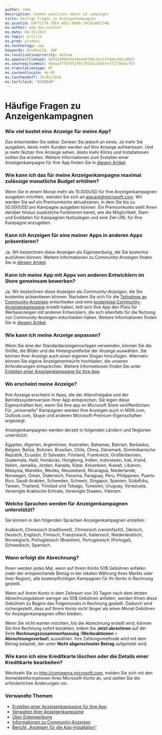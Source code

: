 ```yaml
---
author: JnHs
Description: Common questions about ad campaigns
title: Häufige Fragen zu Anzeigenkampagnen
ms.assetid: EAF7CC74-7DE4-4D11-B9A6-29C6EA6E734B
ms.author: wdg-dev-content
ms.date: 06/19/2017
ms.topic: article
ms.prod: windows
ms.technology: uwp
keywords: Windows10, UWP
ms.localizationpriority: medium
ms.openlocfilehash: 89745d0bb93b76e4497d6cb5c57f4e6c091c8bd7
ms.sourcegitcommit: e6daa7ff878f2f0c7015aca9787e7f2730abcfbf
ms.translationtype: MT
ms.contentlocale: de-DE
ms.lasthandoff: 10/03/2018
ms.locfileid: "4318544"
---
```

# <a name="common-questions-about-ad-campaigns"></a>Häufige Fragen zu Anzeigenkampagnen

### <a name="how-much-does-it-cost-to-run-an-ad-for-my-app"></a>Wie viel kostet eine Anzeige für meine App?

Das entscheiden Sie selbst. Denken Sie jedoch an eines: Je mehr Sie ausgeben, desto mehr Kunden werden auf Ihre Anzeige aufmerksam. Und je mehr Nutzer Ihre Anzeige sehen, desto mehr Klicks und Installationen sollten Sie erzielen. Weitere Informationen zum Erstellen einer Anzeigenkampagne für Ihre App finden Sie in [diesem Artikel](create-an-ad-campaign-for-your-app.md).

### <a name="how-can-i-increase-the-maximum-monthly-budget-amount-allowed-for-my-ad-campaign"></a>Wie kann ich das für meine Anzeigenkampagne maximal zulässige monatliche Budget erhöhen?

Wenn Sie in einem Monat mehr als 10.000USD für Ihre Anzeigenkampagnen ausgeben möchten, wenden Sie sich an [aiacare@microsoft.com](mailto:aiacare@microsoft.com). Wir werden Sie auf ein Premiumkonto aktualisieren, in dem Sie bis zu 50.000USD pro Kampagne ausgeben können. Ein Premiumkonto stellt Ihnen darüber hinaus zusätzliche Funktionen bereit, wie die Möglichkeit, Start- und Enddaten für Kampagnen festzulegen und eine Ziel-URL für Ihre Kampagne anzugeben.

### <a name="can-i-run-ads-for-one-of-my-apps-in-my-other-apps"></a>Kann ich Anzeigen für eine meiner Apps in anderen Apps präsentieren?

Ja. Wir bezeichnen diese Anzeigen als *Eigenwerbung*, die Sie kostenlos ausführen können. Weitere Informationen zu Community-Anzeigen finden Sie in [diesem Artikel](about-house-ads.md).

### <a name="can-i-cross-promote-my-app-with-apps-from-other-developers-in-the-store"></a>Kann ich meine App mit Apps von anderen Entwicklern im Store gemeinsam bewerben?

Ja. Wir bezeichnen diese Anzeigen als *Community-Anzeigen*, die Sie kostenlos präsentieren können. Nachdem Sie sich für die [Teilnahme an Community-Anzeigen](about-community-ads.md#opt-in-to-community-ads) entschieden und eine [kostenlose Community-Anzeigenkampagne](create-an-ad-campaign-for-your-app.md) erstellt haben, teilt sich Ihre App den Platz für Werbeanzeigen mit anderen Entwicklern, die sich ebenfalls für die Nutzung von Community-Anzeigen entschieden haben. Weitere Informationen finden Sie in [diesem Artikel](about-community-ads.md).

### <a name="how-can-i-customize-my-ad"></a>Wie kann ich meine Anzeige anpassen?

Wenn Sie eine der Standardanzeigenvorlagen verwenden, können Sie die Größe, die Bilder und die Hintergrundfarbe der Anzeige auswählen. Sie können Ihrer Anzeige auch einen eigenen Slogan hinzufügen. Alternativ können Sie eigene Anzeigenentwürfe hochladen, die unseren Anforderungen entsprechen. Weitere Informationen finden Sie unter [Erstellen einer Anzeigenkampagne für Ihre App](create-an-ad-campaign-for-your-app.md).

### <a name="where-will-my-ad-appear"></a>Wo erscheint meine Anzeige?

Ihre Anzeige erscheint in Apps, die der Altersfreigabe und der Betriebssystemversion Ihrer App entsprechen. Sie legen diese Eigenschaften fest, wenn Sie Ihre app im Microsoft Store veröffentlichen. Für „universelle” Kampagnen werden Ihre Anzeigen auch in MSN.com, Outlook.com, Skype und anderen Microsoft-Premium-Eigenschaften angezeigt.

Anzeigenkampagnen werden derzeit in folgenden Ländern und Regionen unterstützt:

Ägypten, Algerien, Argentinien, Australien, Bahamas, Bahrain, Barbados, Belgien, Belize, Bolivien, Brasilien, Chile, China, Dänemark, Dominikanische Republik, Ecuador, El Salvador, Finnland, Frankreich, Großbritannien, Guatemala, Haiti, Honduras, Hongkong, Indien, Indonesien, Irak, Irland, Italien, Jamaika, Jordan, Kanada, Katar, Kolumbien, Kuwait, Libanon, Malaysia, Marokko, Mexiko, Neuseeland, Nicaragua, Niederlande, Norwegen, Oman, Österreich, Panama, Paraguay, Peru, Philippinen, Puerto Rico, Saudi-Arabien, Schweden, Schweiz, Singapur, Spanien, Südafrika, Taiwan, Thailand, Trinidad und Tobago, Tunesien, Uruguay, Venezuela, Vereinigte Arabische Emirate, Vereinigte Staaten, Vietnam.

### <a name="what-languages-are-supported-for-ad-campaigns"></a>Welche Sprachen werden für Anzeigenkampagnen unterstützt?

Sie können in den folgenden Sprachen Anzeigenkampagnen erstellen:

Arabisch, Chinesisch (traditionell), Chinesisch (vereinfacht), Dänisch, Deutsch, Englisch, Finnisch, Französisch, Italienisch, Niederländisch, Norwegisch, Portugiesisch (Brasilien), Portugiesisch (Portugal), Schwedisch, Spanisch.

### <a name="when-will-i-be-billed"></a>Wann erfolgt die Abrechnung?

Ihnen werden jedes Mal, wenn auf Ihrem Konto 50$ Gebühren anfallen (oder der entsprechende Betrag in der lokalen Währung Ihres Markts oder Ihrer Region), alle kostenpflichtigen Kampagnen für Ihr Konto in Rechnung gestellt.

Wenn auf Ihrem Konto in dem Zeitraum von 30 Tagen nach dem letzten Abrechnungsdatum weniger als 50$ Gebühren anfallen, werden Ihnen diese Gebühren zu Beginn des Folgemonats in Rechnung gestellt. Dadurch wird sichergestellt, dass auf Ihrem Konto nicht länger als einen Monat Gebühren für Anzeigenkampagnen offen bleiben.

Wenn Sie nicht warten möchten, bis die Abrechnung erstellt wird, können Sie Ihre Rechnung sofort bezahlen, indem Sie **Jetzt abrechnen** auf der Seite **Rechnungszusammenfassung** (**Werbeaktionen** > **Abrechnungsverlauf**) auswählen. Ihre Zahlungsmethode wird mit dem Betrag belastet, der unter **Nicht abgerechneter Betrag** aufgelistet wird.

### <a name="how-do-i-delete-a-credit-card-or-edit-the-details-of-a-credit-card"></a>Wie kann ich eine Kreditkarte löschen oder die Details einer Kreditkarte bearbeiten?

Wechseln Sie zu <http://commerce.microsoft.com>, melden Sie sich mit den Anmeldeinformationen Ihres Microsoft-Konto an, und stellen Sie die erforderlichen Änderungen vor.

### <a name="related-topics"></a>Verwandte Themen

* [Erstellen einer Anzeigenkampagne für Ihre App](create-an-ad-campaign-for-your-app.md)
* [Verwalten Ihrer Anzeigenkampagne](managing-your-ad-campaign.md)
* [Über Eigenwerbung](about-house-ads.md)
* [Informationen zu Community-Anzeigen](about-community-ads.md)
* [Bericht „Anzeigen für die App-Installation“](app-install-ads-reports.md)

